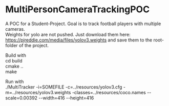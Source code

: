 # MultiPersonCameraTrackingPOC
A POC for a Student-Project. Goal is to track football players with multiple cameras.  
Weights for yolo are not pushed. Just download them here: https://pjreddie.com/media/files/yolov3.weights and save them to the root-folder of the project.

Build with  
  cd build  
  cmake ..  
  make  

Run with  
  ./MultiTracker -i=SOMEFILE -c=../resources/yolov3.cfg -m=../resources/yolov3.weights -classes=../resources/coco.names --scale=0.00392 --width=416 --height=416  
